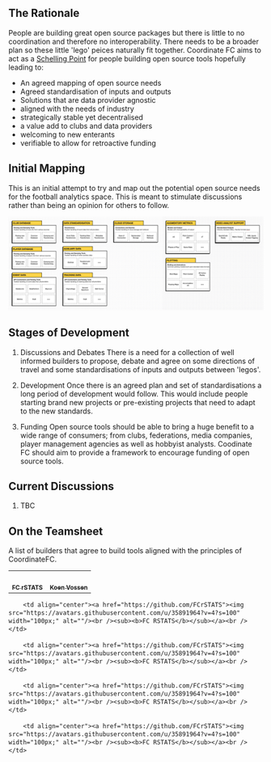 ## The Rationale 
People are building great open source packages but there is little to no coordination and therefore no interoperability. There needs to be a broader plan so these little 'lego' peices naturally fit together. Coordinate FC aims to act as a [Schelling Point](https://www.youtube.com/watch?v=BtW-Ds-artA) for people building open source tools hopefully leading to: 

- An agreed mapping of open source needs 
- Agreed standardisation of inputs and outputs 
- Solutions that are data provider agnostic 
- aligned with the needs of industry 
- strategically stable yet decentralised 
- a value add to clubs and data providers 
- welcoming to new enterants 
- verifiable to allow for retroactive funding

## Initial Mapping 
This is an initial attempt to try and map out the potential open source needs for the football analytics space. This is meant to stimulate discussions rather than being an opinion for others to follow. 

![Mapping](https://github.com/FCrSTATS/coordinateFC/blob/main/images/coordinatefc.png?raw=true)

## Stages of Development 
1. Discussions and Debates
There is a need for a collection of well informed builders to propose, debate and agree on some directions of travel and some standardisations of inputs and outputs between 'legos'. 

2. Development 
Once there is an agreed plan and set of standardisations a long period of development would follow. This would include people starting brand new projects or pre-existing projects that need to adapt to the new standards. 

3. Funding 
Open source tools should be able to bring a huge benefit to a wide range of consumers; from clubs, federations, media companies, player management agencies as well as hobbyist analysts. Coodinate FC should aim to provide a framework to encourage funding of open source tools. 

## Current Discussions 
1. TBC

## On the Teamsheet
A list of builders that agree to build tools aligned with the principles of CoordinateFC. 
    

        
<!-- ALL-CONTRIBUTORS-LIST:START - Do not remove or modify this section -->
<!-- prettier-ignore-start -->
<!-- markdownlint-disable -->
<table>
  <tr>
    <td align="center"><a href="https://github.com/FCrSTATS"><img src="https://avatars.githubusercontent.com/u/35891964?v=4?s=100" width="100px;" alt=""/><br/><sub><b>FC rSTATS</b></sub></a><br/></td>
    <td align="center"><a href="https://github.com/koenvo"><img src="https://avatars.githubusercontent.com/u/3765024?v=4?s=100" width="100px;" alt=""/><br/><sub><b>Koen Vossen</b></sub></a><br/></td>
      
  </tr>
  
</table>

<table>
  <tr>
    
        <td align="center"><a href="https://github.com/FCrSTATS"><img src="https://avatars.githubusercontent.com/u/35891964?v=4?s=100" width="100px;" alt=""/><br /><sub><b>FC RSTATS</b></sub></a><br /></td>
    
        <td align="center"><a href="https://github.com/FCrSTATS"><img src="https://avatars.githubusercontent.com/u/35891964?v=4?s=100" width="100px;" alt=""/><br /><sub><b>FC RSTATS</b></sub></a><br /></td>
    
        <td align="center"><a href="https://github.com/FCrSTATS"><img src="https://avatars.githubusercontent.com/u/35891964?v=4?s=100" width="100px;" alt=""/><br /><sub><b>FC RSTATS</b></sub></a><br /></td>
    
        <td align="center"><a href="https://github.com/FCrSTATS"><img src="https://avatars.githubusercontent.com/u/35891964?v=4?s=100" width="100px;" alt=""/><br /><sub><b>FC RSTATS</b></sub></a><br /></td>
    
  </tr>
</table>

<!-- markdownlint-restore -->
<!-- prettier-ignore-end -->

<!-- ALL-CONTRIBUTORS-LIST:END -->
